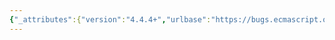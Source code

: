 ```yaml
---
{"_attributes":{"version":"4.4.4+","urlbase":"https://bugs.ecmascript.org/","maintainer":"dherman@mozilla.com"},"bug":{"bug_id":3805,"creation_ts":"2015-02-09 17:18:00 -0800","short_desc":"14.6.2.2: missing rule for HasProductionInTailPosition","delta_ts":"2015-02-12 12:17:38 -0800","product":"Draft for 6th Edition","component":"editorial issue","version":"Rev 32: February 2, 2015 Draft","rep_platform":"All","op_sys":"All","bug_status":"RESOLVED","resolution":"FIXED","priority":"Normal","bug_severity":"normal","everconfirmed":true,"reporter":{"uid":"jmdyck","name":"Michael Dyck"},"assigned_to":{"uid":"allen","name":"Allen Wirfs-Brock"},"long_desc":[{"commentid":12268,"comment_count":0,"who":{"uid":"jmdyck","name":"Michael Dyck"},"bug_when":"2015-02-09 17:18:12 -0800","thetext":"In 14.6.2.2, HasProductionInTailPosition needs a rule for\n    MemberExpression : MetaProperty"},{"commentid":12274,"comment_count":1,"who":{"uid":"allen","name":"Allen Wirfs-Brock"},"bug_when":"2015-02-09 18:04:44 -0800","thetext":"fixed in rev33 editor's draft"},{"commentid":12421,"comment_count":2,"who":{"uid":"allen","name":"Allen Wirfs-Brock"},"bug_when":"2015-02-12 12:17:38 -0800","thetext":"fixed in rev33"}]}}
---
```

